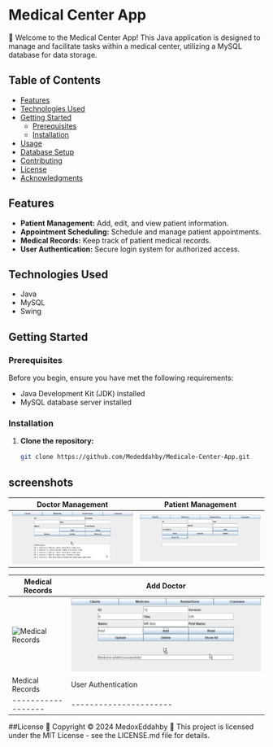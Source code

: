 # Medical Center App

🏥 Welcome to the Medical Center App! This Java application is designed to manage and facilitate tasks within a medical center, utilizing a MySQL database for data storage.

## Table of Contents

- [Features](#features)
- [Technologies Used](#technologies-used)
- [Getting Started](#getting-started)
  - [Prerequisites](#prerequisites)
  - [Installation](#installation)
- [Usage](#usage)
- [Database Setup](#database-setup)
- [Contributing](#contributing)
- [License](#license)
- [Acknowledgments](#acknowledgments)

## Features

- **Patient Management:** Add, edit, and view patient information.
- **Appointment Scheduling:** Schedule and manage patient appointments.
- **Medical Records:** Keep track of patient medical records.
- **User Authentication:** Secure login system for authorized access.

## Technologies Used

- Java
- MySQL
- Swing

## Getting Started

### Prerequisites

Before you begin, ensure you have met the following requirements:

- Java Development Kit (JDK) installed
- MySQL database server installed

### Installation

1. **Clone the repository:**

   ```bash
   git clone https://github.com/Mededdahby/Medicale-Center-App.git
   ```

## screenshots

| Doctor Management                             | Patient Management                            |
| --------------------------------------------- | --------------------------------------------- |
| ![Doctor Management](screenshots/medcine.png) | ![Patient Management](screenshots/client.png) |

| Medical Records                            | Add Doctor                                |
| ------------------------------------------ | ----------------------------------------- |
| ![Medical Records](screenshots/rendezvous) | ![Add Doctor](screenshots/AddMedcine.png) |
| Medical Records                            | User Authentication                       |
| ------------------                         | ----------------------                    |

##License
📄 Copyright © 2024 MedoxEddahby
📄 This project is licensed under the MIT License - see the LICENSE.md file for details.
